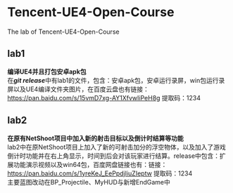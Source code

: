 # Tencent-UE4-Open-Course
The lab of Tencent-UE4-Open-Course  
## lab1
**编译UE4并且打包安卓apk包**  
在***git release***中有lab1的文件，包含：安卓apk包，安卓运行录屏，win包运行录屏以及UE4编译文件夹图片，在百度云盘也有链接：https://pan.baidu.com/s/15vmD7xg-AY1XfvwIiPeH8g 
提取码：1234  

## lab2
**在原有NetShoot项目中加入新的射击目标以及倒计时结算等功能**    
lab2中在原NetShoot项目上加入了新的可射击加分的浮空物体，以及加入了游戏倒计时功能并在右上角显示，时间到后会对该玩家进行结算。release中包含：扩展功能演示视频以及win64包，百度网盘链接也有：链接：https://pan.baidu.com/s/1yreKeJ_EePpdjIiuZIeptw 提取码：1234   
主要蓝图改动在BP_Projectile、MyHUD与新增EndGame中  

